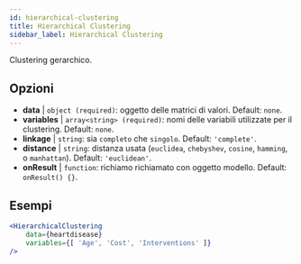 ```yaml
---
id: hierarchical-clustering
title: Hierarchical Clustering
sidebar_label: Hierarchical Clustering
---
```


Clustering gerarchico.

## Opzioni

* __data__ | `object (required)`: oggetto delle matrici di valori. Default: `none`.
* __variables__ | `array<string> (required)`: nomi delle variabili utilizzate per il clustering. Default: `none`.
* __linkage__ | `string`: sia `completo` che `singolo`. Default: `'complete'`.
* __distance__ | `string`: distanza usata (`euclidea`, `chebyshev`, `cosine`, `hamming`, o `manhattan`). Default: `'euclidean'`.
* __onResult__ | `function`: richiamo richiamato con oggetto modello. Default: `onResult() {}`.


## Esempi

```jsx live
<HierarchicalClustering 
    data={heartdisease} 
    variables={[ 'Age', 'Cost', 'Interventions' ]}
/>
```

